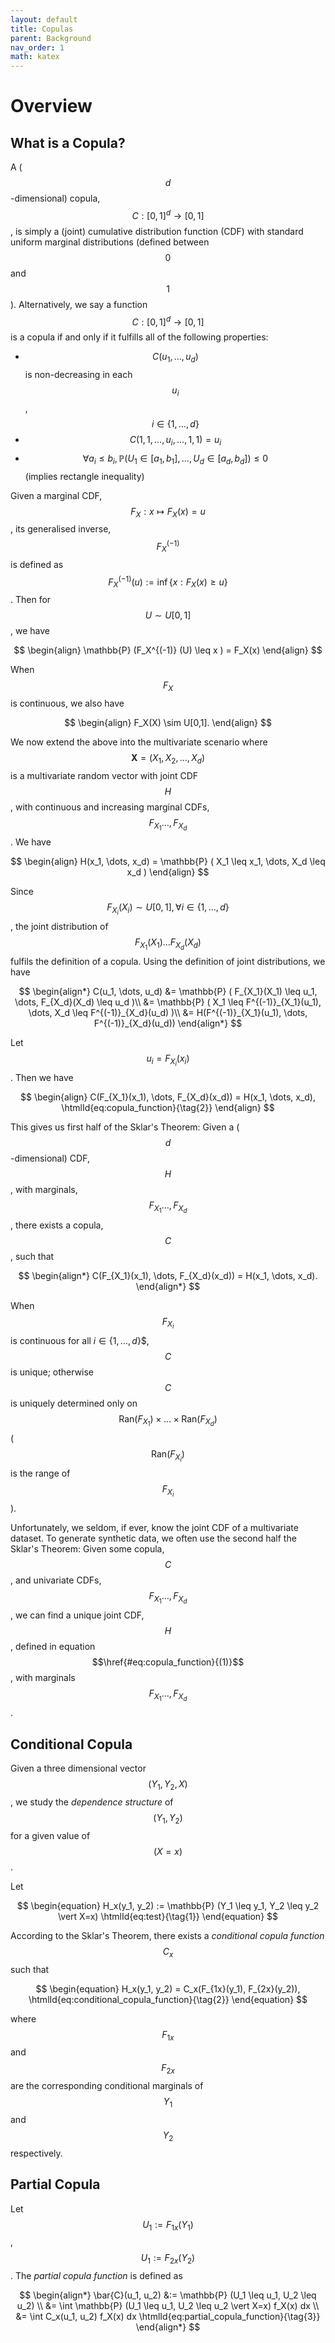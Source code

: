 ```yaml
---
layout: default
title: Copulas
parent: Background
nav_order: 1
math: katex
---
```


# Overview

## What is a Copula?
A ($$d$$-dimensional) copula, $$C: [0,1]^d \rightarrow [0,1]$$, is simply a (joint) cumulative distribution function (CDF) with standard uniform marginal distributions (defined between $$0$$ and $$1$$). Alternatively, we say a function $$C: [0,1]^d \rightarrow [0,1]$$ is a copula if and only if it fulfills all of the following properties:
*   $$C(u_1, \dots, u_d)$$ is non-decreasing in each $$u_i$$, $$i \in \{1,\dots, d\}$$
*   $$C(1,1, \dots, u_i,\dots,1,1) = u_i$$
*   $$\forall a_i\leq b_i, \mathbb{P} (U_1 \in [a_1, b_1], \dots , U_d \in [a_d, b_d]) \leq 0$$ (implies rectangle inequality)

Given a marginal CDF, $$F_X: x\mapsto F_X(x)=u$$, its generalised inverse, $$F_X^{(-1)}$$ is defined as $$F_X^{(-1)}(u) := \inf\{x: F_X(x) \geq u \}$$. Then for $$U\sim U[0,1]$$, we have

$$
\begin{align}
    \mathbb{P} (F_X^{(-1)} (U) \leq x  ) = F_X(x)
\end{align}
$$

When $$F_X$$ is continuous, we also have

$$
\begin{align}
    F_X(X) \sim U[0,1].
\end{align}
$$

We now extend the above into the multivariate scenario where $$\mathbf{X} = (X_1, X_2, \dots, X_d)$$ is a multivariate random vector with joint CDF $$H$$, with continuous and increasing marginal CDFs, $$F_{X_1} \dots, F_{X_d}$$. We have

$$
\begin{align}
    H(x_1, \dots, x_d) = \mathbb{P} ( X_1 \leq x_1, \dots, X_d \leq x_d )
\end{align}
$$

Since $$F_{X_i}(X_i) \sim U[0,1], \forall i \in \{1,\dots, d\}$$, the joint distribution of $$F_{X_1}(X_1) \dots F_{X_d}(X_d)$$ fulfils the definition of a copula. Using the definition of joint distributions, we have

$$
\begin{align*}
    C(u_1, \dots, u_d) &= \mathbb{P} ( F_{X_1}(X_1)  \leq u_1, \dots, F_{X_d}(X_d) \leq u_d )\\
    &= \mathbb{P} ( X_1 \leq F^{(-1)}_{X_1}(u_1), \dots, X_d \leq F^{(-1)}_{X_d}(u_d) )\\
    &= H(F^{(-1)}_{X_1}(u_1), \dots, F^{(-1)}_{X_d}(u_d))
\end{align*}
$$

Let $$u_i = F_{X_i}(x_i)$$. Then we have

$$
\begin{align}
    C(F_{X_1}(x_1), \dots, F_{X_d}(x_d)) = H(x_1, \dots, x_d),
    \htmlId{eq:copula_function}{\tag{2}}
\end{align}
$$

This gives us first half of the Sklar's Theorem: Given a ($$d$$-dimensional) CDF, $$H$$, with marginals, $$F_{X_1} \dots, F_{X_d}$$, there exists a copula, $$C$$, such that 

$$
\begin{align*}
    C(F_{X_1}(x_1), \dots, F_{X_d}(x_d)) = H(x_1, \dots, x_d).
\end{align*}
$$

When $$F_{X_i}$$ is continuous for all $i \in \{1,\dots, d\}$$, $$C$$ is unique; otherwise $$C$$ is uniquely determined only on $$\text{Ran}(F_{X_1}) \times \dots \times \text{Ran}(F_{X_d})$$ ($$\text{Ran}(F_{X_i})$$ is the range of $$F_{X_i}$$ ).

Unfortunately, we seldom, if ever, know the joint CDF of a multivariate dataset.
To generate synthetic data, we often use the second half the Sklar's Theorem: Given some copula, $$C$$, and univariate CDFs, $$F_{X_1} \dots, F_{X_d}$$, we can find a unique joint CDF, $$H$$, defined in equation $$\href{#eq:copula_function}{(1)}$$, with marginals $$F_{X_1} \dots, F_{X_d}$$.

## Conditional Copula
Given a three dimensional vector $$(Y_1, Y_2, X)$$, we study the *dependence structure* of $$(Y_1, Y_2)$$ for a given value of $$(X=x)$$.

Let

$$
\begin{equation}
H_x(y_1, y_2) := \mathbb{P} (Y_1 \leq y_1, Y_2 \leq y_2 \vert X=x)
\htmlId{eq:test}{\tag{1}}
\end{equation}
$$

According to the Sklar's Theorem, there exists a *conditional copula function* $$C_x$$ such that

$$
\begin{equation}
H_x(y_1, y_2) = C_x(F_{1x}(y_1), F_{2x}(y_2)),
\htmlId{eq:conditional_copula_function}{\tag{2}}
\end{equation}
$$

where $$F_{1x}$$ and $$F_{2x}$$ are the corresponding conditional marginals of $$Y_1$$ and $$Y_2$$ respectively.

## Partial Copula
Let $$U_1:= F_{1x}(Y_1)$$, $$U_1:= F_{2x}(Y_2)$$. The *partial copula function* is defined as

$$
\begin{align*}
\bar{C}(u_1, u_2) &:= \mathbb{P} (U_1 \leq u_1, U_2 \leq u_2) \\
&= \int \mathbb{P} (U_1 \leq u_1, U_2 \leq u_2 \vert X=x) f_X(x) dx \\
&= \int C_x(u_1, u_2) f_X(x) dx
\htmlId{eq:partial_copula_function}{\tag{3}}
\end{align*}
$$


<!-- Link to equation $$\href{#eq:test}{(1)}$$ -->